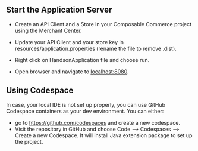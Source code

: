 ## Start the Application Server

- Create an API Client and a Store in your Composable Commerce project using the Merchant Center.

- Update your API Client and your store key in resources/application.properties (rename the file to remove .dist).

- Right click on HandsonApplication file and choose run.

- Open browser and navigate to [localhost:8080](http://localhost:8080/).

## Using Codespace
In case, your local IDE is not set up properly, you can use GitHub Codespace containers as your dev environment. You can either: 
- go to https://github.com/codespaces and create a new codespace. 
- Visit the repository in GitHub and choose Code --> Codespaces --> Create a new Codespace. It will install Java extension package to set up the project.
